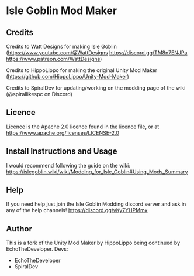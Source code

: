 # Isle Goblin Mod Maker

## Credits
Credits to Watt Designs for making Isle Goblin (https://www.youtube.com/@WattDesigns https://discord.gg/TM8n7ENJPa https://www.patreon.com/WattDesigns)

Credits to HippoLippo for making the original Unity Mod Maker (https://github.com/HippoLippo/Unity-Mod-Maker)

Credits to SpiralDev for updating/working on the modding page of the wiki (@spirallikespc on Discord)

## Licence

Licence is the Apache 2.0 licence found in the licence file, or at https://www.apache.org/licenses/LICENSE-2.0

## Install Instructions and Usage

I would recommend following the guide on the wiki: https://islegoblin.wiki/wiki/Modding_for_Isle_Goblin#Using_Mods_Summary

## Help

If you need help just join the Isle Goblin Modding discord server and ask in any of the help channels! https://discord.gg/vKy7YHPMmx

## Author

This is a fork of the Unity Mod Maker by HippoLippo being continued by EchoTheDeveloper.
Devs:

  * EchoTheDeveloper
  * SpiralDev
